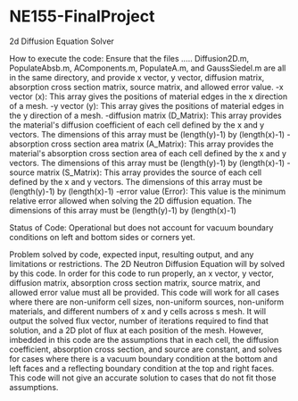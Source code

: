 # NE155-FinalProject
2d Diffusion Equation Solver

How to execute the code: 
Ensure that the files ..... Diffusion2D.m, PopulateAbsb.m, AComponents.m, PopulateA.m, and GaussSiedel.m are all in the same directory, and provide x vector, y vector, diffusion matrix, absorption cross section matrix, source matrix, and allowed error value.
  -x vector (x): 
    This array gives the positions of material edges in the x direction of a mesh. 
  -y vector (y): 
    This array gives the positions of material edges in the y direction of a mesh. 
  -diffusion matrix (D_Matrix): 
    This array provides the material's diffusion coefficient of each cell defined by the x and y vectors. 
    The dimensions of this array must be (length(y)-1) by (length(x)-1)
  -absorption cross section area matrix (A_Matrix):
    This array provides the material's absorption cross section area of each cell defined by the x and y vectors.
    The dimensions of this array must be (length(y)-1) by (length(x)-1)
  -source matrix (S_Matrix):
    This array provides the source of each cell defined by the x and y vectors.
    The dimensions of this array must be (length(y)-1) by (length(x)-1)
  -error value (Error): 
    This value is the minimum relative error allowed when solving the 2D diffusion equation.
    The dimensions of this array must be (length(y)-1) by (length(x)-1)

Status of Code: 
Operational but does not account for vacuum boundary conditions on left and bottom sides or corners yet.

Problem solved by code, expected input, resulting output, and any limitations or restrictions.
  The 2D Neutron Diffusion Equation will by solved by this code. In order for this code to run properly, an x vector, y vector, diffusion matrix, absorption cross section matrix, source matrix, and allowed error value must all be provided. This code will work for all cases where there are non-uniform cell sizes, non-uniform sources, non-uniform materials, and different numbers of x and y cells across s mesh. It will output the solved flux vector, number of iterations required to find that solution, and a 2D plot of flux at each position of the mesh. However, imbedded in this code are the assumptions that in each cell, the diffusion coefficient, absorption cross section, and source are constant, and solves for cases where there is a vacuum boundary condition at the bottom and left faces and a reflecting boundary condition at the top and right faces. This code will not give an accurate solution to cases that do not fit those assumptions.
